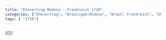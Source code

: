 ```yaml
---
title: "Ehevertrag Modena - Frankreich 1720"
categories: ["Ehevertrag", "Bräutigam:Modena", "Braut: Frankreich", "Eheschließung vollzogen?:Ja", "verschiedenkonfessionelle Ehe?:Nein", "Dynastie Bräutigam:Este", "Akteur Bräutigam:Este", "Akteur Braut:Bourbon (Frankreich)", "Textbezug?:nein", "Ständisch?:nein", "Ratifikation?:nein", "Sonstiges?:nein", "Bräutigam:Modena", "Braut: Frankreich"]
tags: [ "1720"]
---
```

<!--more-->
{{<v93>}}